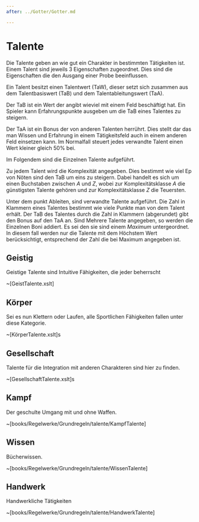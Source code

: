 ```yaml
---
after: ../Gotter/Gotter.md

---
```

# Talente

Die Talente geben an wie gut ein Charakter in bestimmten Tätigkeiten ist. Einem
Talent sind jeweils 3 Eigenschaften zugeordnet. Dies sind die Eigenschaften die
den Ausgang einer Probe beeinflussen.

Ein Talent besitzt einen Talentwert (TaW), dieser setzt sich zusammen aus dem
Talentbasiswert (TaB) und dem Talentableitungswert (TaA).

Der TaB ist ein Wert der angibt wieviel mit einem Feld beschäftigt hat. Ein
Spieler kann Erfahrungspunkte ausgeben um die TaB eines Talentes zu steigern.

Der TaA ist ein Bonus der von anderen Talenten herrührt. Dies stellt dar das man
Wissen und Erfahrung in einem Tätigkeitsfeld auch in einem anderen Feld
einsetzen kann. Im Normalfall steuert jedes verwandte Talent einen Wert kleiner
gleich 50% bei.

Im Folgendem sind die Einzelnen Talente aufgeführt.

Zu jedem Talent wird die Komplexität angegeben. Dies bestimmt wie viel Ep von
Nöten sind den TaB um eins zu steigern. Dabei handelt es sich um einen
Buchstaben zwischen *A* und *Z*, wobei zur Komplexitätsklasse *A* die
günstigsten Talente gehören und zur Komplexitätsklasse *Z* die Teuersten.

 Unter dem punkt Ableiten, sind verwandte Talente aufgeführt. Die Zahl in
 Klammern eines Talentes bestimmt wie viele Punkte man von dem Talent erhält.
 Der TaB des Talentes durch die Zahl in Klammern (abgerundet) gibt den Bonus auf
 den TaA an. Sind Mehrere Talente angegeben, so werden die Einzelnen Boni
 addiert. Es sei den sie sind einem *Maximum* untergeordnet. In diesem fall
 werden nur die Talente mit dem Höchstem Wert berücksichtigt, entsprechend der
 Zahl die bei Maximum angegeben ist.

## Geistig

Geistige Talente sind Intuitive Fähigkeiten, die jeder beherrscht

~[GeistTalente.xslt]

## Körper

Sei es nun Klettern oder Laufen, alle Sportlichen Fähigkeiten fallen unter diese
Kategorie.

~[KörperTalente.xslt]s

## Gesellschaft

Talente für die Integration mit anderen Charakteren sind hier zu finden.

~[GesellschaftTalente.xslt]s

## Kampf

Der geschulte Umgang mit und ohne Waffen.

~[books/Regelwerke/Grundregeln/talente/KampfTalente]

## Wissen

Bücherwissen. 

~[books/Regelwerke/Grundregeln/talente/WissenTalente]

## Handwerk

Handwerkliche Tätigkeiten

~[books/Regelwerke/Grundregeln/talente/HandwerkTalente]

